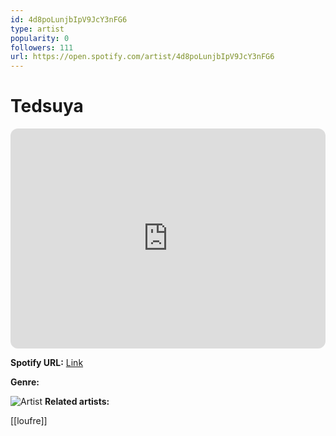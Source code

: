 ```yaml
---
id: 4d8poLunjbIpV9JcY3nFG6
type: artist
popularity: 0
followers: 111
url: https://open.spotify.com/artist/4d8poLunjbIpV9JcY3nFG6
---
```

# Tedsuya

<iframe style="border-radius:12px" src="https://open.spotify.com/embed/artist/4d8poLunjbIpV9JcY3nFG6" width="100%" height="352" frameBorder="0" allowfullscreen="" allow="autoplay; clipboard-write; encrypted-media; fullscreen; picture-in-picture" loading="lazy"></iframe>

**Spotify URL:** [Link](https://open.spotify.com/artist/4d8poLunjbIpV9JcY3nFG6)

**Genre:** 

![Artist](https://i.scdn.co/image/ab6761610000e5eb6e27c96aec3d1891167c08df)
**Related artists:**

[[loufre]]
